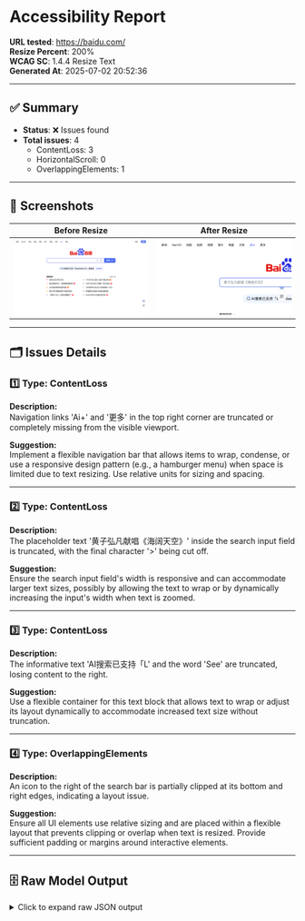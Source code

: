 # Accessibility Report

**URL tested**: https://baidu.com/  
**Resize Percent**: 200%  
**WCAG SC**: 1.4.4 Resize Text  
**Generated At**: 2025-07-02 20:52:36

---

## ✅ Summary

- **Status**: ❌ Issues found
- **Total issues**: 4
  - ContentLoss: 3
  - HorizontalScroll: 0
  - OverlappingElements: 1

---

## 📸 Screenshots

| Before Resize | After Resize |
| -------------- | ------------- |
| ![Before](before.png) | ![After](after.png) |

---

## 🗂️ Issues Details

### 1️⃣ Type: ContentLoss

**Description:**  
Navigation links 'Ai+' and '更多' in the top right corner are truncated or completely missing from the visible viewport.

**Suggestion:**  
Implement a flexible navigation bar that allows items to wrap, condense, or use a responsive design pattern (e.g., a hamburger menu) when space is limited due to text resizing. Use relative units for sizing and spacing.


---

### 2️⃣ Type: ContentLoss

**Description:**  
The placeholder text '黄子弘凡献唱《海阔天空》' inside the search input field is truncated, with the final character '>' being cut off.

**Suggestion:**  
Ensure the search input field's width is responsive and can accommodate larger text sizes, possibly by allowing the text to wrap or by dynamically increasing the input's width when text is zoomed.


---

### 3️⃣ Type: ContentLoss

**Description:**  
The informative text 'AI搜索已支持「L' and the word 'See' are truncated, losing content to the right.

**Suggestion:**  
Use a flexible container for this text block that allows text to wrap or adjust its layout dynamically to accommodate increased text size without truncation.


---

### 4️⃣ Type: OverlappingElements

**Description:**  
An icon to the right of the search bar is partially clipped at its bottom and right edges, indicating a layout issue.

**Suggestion:**  
Ensure all UI elements use relative sizing and are placed within a flexible layout that prevents clipping or overlap when text is resized. Provide sufficient padding or margins around interactive elements.


---


## 🗄️ Raw Model Output

<details>
<summary>Click to expand raw JSON output</summary>


```json
{
  "issues": [
    {
      "type": "ContentLoss",
      "description": "Navigation links 'Ai+' and '\u66f4\u591a' in the top right corner are truncated or completely missing from the visible viewport.",
      "suggestion": "Implement a flexible navigation bar that allows items to wrap, condense, or use a responsive design pattern (e.g., a hamburger menu) when space is limited due to text resizing. Use relative units for sizing and spacing."
    },
    {
      "type": "ContentLoss",
      "description": "The placeholder text '\u9ec4\u5b50\u5f18\u51e1\u732e\u5531\u300a\u6d77\u9614\u5929\u7a7a\u300b' inside the search input field is truncated, with the final character '>' being cut off.",
      "suggestion": "Ensure the search input field's width is responsive and can accommodate larger text sizes, possibly by allowing the text to wrap or by dynamically increasing the input's width when text is zoomed."
    },
    {
      "type": "ContentLoss",
      "description": "The informative text 'AI\u641c\u7d22\u5df2\u652f\u6301\u300cL' and the word 'See' are truncated, losing content to the right.",
      "suggestion": "Use a flexible container for this text block that allows text to wrap or adjust its layout dynamically to accommodate increased text size without truncation."
    },
    {
      "type": "OverlappingElements",
      "description": "An icon to the right of the search bar is partially clipped at its bottom and right edges, indicating a layout issue.",
      "suggestion": "Ensure all UI elements use relative sizing and are placed within a flexible layout that prevents clipping or overlap when text is resized. Provide sufficient padding or margins around interactive elements."
    }
  ]
}
```

</details>
